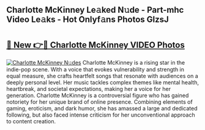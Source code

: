 ## Charlotte McKinney Le𝚊ked N𝚞de - Part-mhc Video Le𝚊ks - Hot Onlyf𝚊ns Photos GlzsJ

# <h2><a href="http://ab30661.deff.icu/?id=Charlotte+McKinney">🔗 New 👉🔴 Charlotte McKinney VIDEO Photos</a></h2>

[![Charlotte McKinney N𝚞des](https://i.imgur.com/rIISA9y.gif)](http://ab30661.deff.icu/?id=Charlotte+McKinney)
Charlotte McKinney is a rising star in the indie-pop scene. With a voice that evokes vulnerability and strength in equal measure, she crafts heartfelt songs that resonate with audiences on a deeply personal level. Her music tackles complex themes like mental health, heartbreak, and societal expectations, making her a voice for her generation. Charlotte McKinney is a controversial figure who has gained notoriety for her unique brand of online presence. Combining elements of gaming, eroticism, and dark humor, she has amassed a large and dedicated following, but also faced intense criticism for her unconventional approach to content creation.
